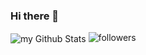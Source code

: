 ### Hi there 👋

<img align="center" src="https://github-readme-stats.vercel.app/api?username=VeraKutyavina&include_all_commits=true&count_private=true&show_icons=true&line_height=20&title_color=FCA5A5&icon_color=FCA5A5&text_color=E6E6E6&bg_color=0,000000,755adc" alt="my Github Stats"/>

<img alt="followers" src="https://img.shields.io/github/followers/VeraKutyavina?label=Followers&style=social">

<!--
**VeraKutyavina/VeraKutyavina** is a ✨ _special_ ✨ repository because its `README.md` (this file) appears on your GitHub profile.

Here are some ideas to get you started:

- 🔭 I’m currently working on ...
- 🌱 I’m currently learning ...
- 👯 I’m looking to collaborate on ...
- 🤔 I’m looking for help with ...
- 💬 Ask me about ...
- 📫 How to reach me: ...
- 😄 Pronouns: ...
- ⚡ Fun fact: ...
-->

